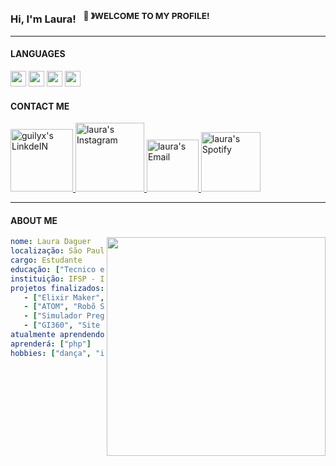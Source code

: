 ### Hi, I'm Laura! &nbsp;&nbsp;<sup>👾 &#12299;WELCOME TO MY PROFILE! </sup>
----

#### LANGUAGES 
<div>
<img height="25" src="https://img.shields.io/badge/-Python-000?&logo=Python">
<img height="25" src="https://img.shields.io/badge/-Java-000?&logo=Java&logoColor=007396">
<img height="25" src="https://img.shields.io/badge/-C-000?&logo=C">
<img height="25" src="https://img.shields.io/badge/-SQL-000?&logo=MySQL">
</div>

#### CONTACT ME
<a href="https://www.linkedin.com/in/laura-daguer-024730292/">
  <img alt="guilyx's LinkdeIN" width="100px" src="https://img.shields.io/badge/LinkedIn-0A66C2?logo=linkedin&logoColor=fff&style=for-the-badge" />
</a>
<a href="https://www.instagram.com/arudaguer/">
  <img alt="laura's Instagram" width="110px" src="https://img.shields.io/badge/Instagram-E4405F?logo=instagram&logoColor=fff&style=for-the-badge" />
</a>
<a href="mailto: laura.daguerds@gmail.com">
  <img alt="laura's Email" width="83px" src="https://img.shields.io/badge/-Gmail-%23333?style=for-the-badge&logo=gmail&logoColor=white" />
</a> 
<a href="https://open.spotify.com/user/11147618695?si=zZFn6uAGRLyoU02lsG50GA">
  <img alt="laura's Spotify" width="95px" src="https://img.shields.io/badge/Spotify-1ED760?&style=for-the-badge&logo=spotify&logoColor=white" />
</a>

<br>

----


#### ABOUT ME
<img align="right" width="350" src="https://spotify-recently-played-readme.vercel.app/api?user=q202k7a6mmn1003l7hpzxhpmb&count=5">

```yaml
nome: Laura Daguer
localização: São Paulo, Brasil
cargo: Estudante
educação: ["Tecnico em Informática"]
instituição: IFSP - Instituto Federal de São Paulo
projetos finalizados:
   - ["Elixir Maker", "Gerenciador de ficha de RPG", "2023"]
   - ["ATOM", "Robõ Sumo", "2023"]
   - ["Simulador Pregão", "Simulador do pregão na bolsa de valores", "2023"]
   - ["GI360", "Site informatívo sobre finanças", "2023"]
atualmente aprendendo: ["python", "html"]
aprenderá: ["php"]
hobbies: ["dança", "instrumentos musicais", "teatro", "leitura"]
```
</br>











